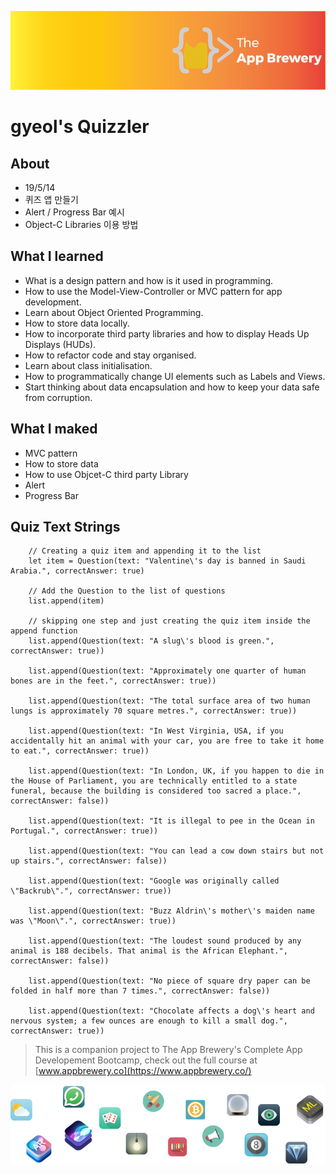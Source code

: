 ![App Brewery Banner](Documentation/AppBreweryBanner.png)

# gyeol's Quizzler

## About

- 19/5/14
- 퀴즈 앱 만들기
- Alert / Progress Bar 예시
- Object-C Libraries 이용 방법

## What I learned

- What is a design pattern and how is it used in programming.
- How to use the Model-View-Controller or MVC pattern for app development.
- Learn about Object Oriented Programming.
- How to store data locally.
- How to incorporate third party libraries and how to display Heads Up Displays (HUDs).
- How to refactor code and stay organised.
- Learn about class initialisation.
- How to programmatically change UI elements such as Labels and Views.
- Start thinking about data encapsulation and how to keep your data safe from corruption.

## What I maked

- MVC pattern
- How to store data
- How to use Objcet-C third party Library
- Alert
- Progress Bar

## Quiz Text Strings

        // Creating a quiz item and appending it to the list
        let item = Question(text: "Valentine\'s day is banned in Saudi Arabia.", correctAnswer: true)

        // Add the Question to the list of questions
        list.append(item)

        // skipping one step and just creating the quiz item inside the append function
        list.append(Question(text: "A slug\'s blood is green.", correctAnswer: true))

        list.append(Question(text: "Approximately one quarter of human bones are in the feet.", correctAnswer: true))

        list.append(Question(text: "The total surface area of two human lungs is approximately 70 square metres.", correctAnswer: true))

        list.append(Question(text: "In West Virginia, USA, if you accidentally hit an animal with your car, you are free to take it home to eat.", correctAnswer: true))

        list.append(Question(text: "In London, UK, if you happen to die in the House of Parliament, you are technically entitled to a state funeral, because the building is considered too sacred a place.", correctAnswer: false))

        list.append(Question(text: "It is illegal to pee in the Ocean in Portugal.", correctAnswer: true))

        list.append(Question(text: "You can lead a cow down stairs but not up stairs.", correctAnswer: false))

        list.append(Question(text: "Google was originally called \"Backrub\".", correctAnswer: true))

        list.append(Question(text: "Buzz Aldrin\'s mother\'s maiden name was \"Moon\".", correctAnswer: true))

        list.append(Question(text: "The loudest sound produced by any animal is 188 decibels. That animal is the African Elephant.", correctAnswer: false))

        list.append(Question(text: "No piece of square dry paper can be folded in half more than 7 times.", correctAnswer: false))

        list.append(Question(text: "Chocolate affects a dog\'s heart and nervous system; a few ounces are enough to kill a small dog.", correctAnswer: true))

> This is a companion project to The App Brewery's Complete App Developement Bootcamp, check out the full course at [www.appbrewery.co](https://www.appbrewery.co/)

![End Banner](Documentation/readme-end-banner.png)
